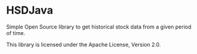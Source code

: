 HSDJava
=======

Simple Open Source library to get historical stock data from a given period of time.

This library is licensed under the Apache License, Version 2.0.